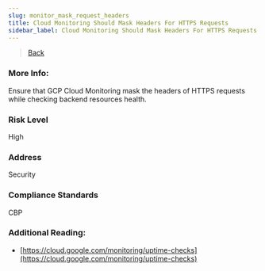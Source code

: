 ```yaml
---
slug: monitor_mask_request_headers
title: Cloud Monitoring Should Mask Headers For HTTPS Requests
sidebar_label: Cloud Monitoring Should Mask Headers For HTTPS Requests
---
```

> [Back](../../gcpmonitoringcompliance)

### More Info:
Ensure that GCP Cloud Monitoring mask the headers of HTTPS requests while checking backend resources health.

### Risk Level
High

### Address
Security

### Compliance Standards
CBP

### Additional Reading:
- [https://cloud.google.com/monitoring/uptime-checks](https://cloud.google.com/monitoring/uptime-checks) 
